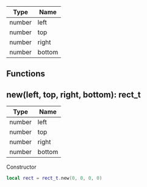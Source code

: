 Type | Name
------------ | -------------
number | left
number | top
number | right
number | bottom

## Functions

## **new(left, top, right, bottom)**: rect_t
Type | Name
------------ | -------------
number | left
number | top
number | right
number | bottom

Constructor
```lua
local rect = rect_t.new(0, 0, 0, 0)
```